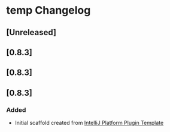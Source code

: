 <!-- Keep a Changelog guide -> https://keepachangelog.com -->

# temp Changelog

## [Unreleased]
## [0.8.3]
## [0.8.3]
## [0.8.3]
### Added
- Initial scaffold created from [IntelliJ Platform Plugin Template](https://github.com/JetBrains/intellij-platform-plugin-template)
